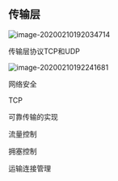 ## 传输层



![image-20200210192034714](C:\Users\Lenovo\AppData\Roaming\Typora\typora-user-images\image-20200210192034714.png)

传输层协议TCP和UDP

![image-20200210192241681](C:\Users\Lenovo\AppData\Roaming\Typora\typora-user-images\image-20200210192241681.png)



网络安全

TCP

可靠传输的实现

流量控制

拥塞控制

运输连接管理



